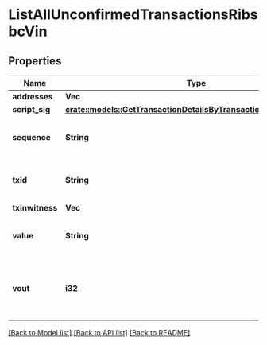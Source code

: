 # ListAllUnconfirmedTransactionsRibsbcVin

## Properties

Name | Type | Description | Notes
------------ | ------------- | ------------- | -------------
**addresses** | **Vec<String>** |  | 
**script_sig** | [**crate::models::GetTransactionDetailsByTransactionIdribsbScriptSig**](GetTransactionDetailsByTransactionIDRIBSB_scriptSig.md) |  | 
**sequence** | **String** | Represents the script sequence number. | 
**txid** | **String** | Represents the reference transaction identifier. | 
**txinwitness** | **Vec<String>** |  | 
**value** | **String** | Represents the sent/received amount. | 
**vout** | **i32** | Defines the vout of the transaction output, i.e. which output to spend. | 

[[Back to Model list]](../README.md#documentation-for-models) [[Back to API list]](../README.md#documentation-for-api-endpoints) [[Back to README]](../README.md)


